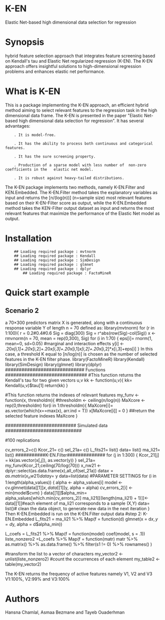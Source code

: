 # K-EN 
Elastic Net-based high dimensional data selection for regression
# Synopsis 
hybrid feature selection approach that integrates feature screening based on Kendall's tau and Elastic Net regularized regression (K-EN). The K-EN approach offers insightful solutions to high-dimensional regression problems and enhances elastic net performance.  
# What is K-EN

This is a package implementing the K-EN approach, an efficient hybrid  method aiming to select relevant features to the regression task in the high dimensional data frame. The K-EN  is presented in the paper "Elastic Net-based high dimensional data selection for regression". It has several advantages:

        . It is model-free.

        . It has the ability to process both continuous and categorical features.

        . It has the sure screening property.

        . Production of a sparse model with less number of  non-zero coefficients in the   elastic net model.

        . It is robust against heavy-tailed distributions.
 
The K-EN package implements two methods, namely K-EN.Filter and KEN.Embedded. The K-EN.Filter method takes the explanatory variables as input and returns the [n/(log⁡(n))]  (n=sample size) most relevant features based on their K-EN-Filter score as output, while the K-EN.Embedded method takes the KEN-Filter output dataset as input and returns the most relevant features that maximize the performance of the Elastic Net model as output.

# Installation
		

		## Loading required package : mvtnorm
      	## Loading required package : Kendall
		## Loading required package : SimDesign
		## Loading required package : glmnet
		## Loading required package : dplyr
            ## Loading required package : FactoMineR
# Quick start example
## Scenario 2
a 70×300 predictors matrix X is generated, along with a continuous response variable
Y of length n = 70 defined as:
library(mvtnorm)
for (r in 1:100){
  r = 0.2#0.4#0.6
  Sig = diag(300)
  Sig = r^abs(row(Sig)-col(Sig))
  x <- rmvnorm(n = 70, mean = rep(0,300), Sig)
  for (i in 1:70) {
    eps[i]= rnorm(1, mean=0, sd=0.05)
    #marginal and interaction effects
    y[i] <- .20*x[i,1]+.20*x[i,2]+.20*x[i,3]+.20*x[i,1]*x[i,2]+.20*x[i,2]*x[i,3]+eps[i]
  }
In this case, a threshold K equal to [n/log(n)] is chosen as the number of selected features in the K-EN filter phase.
library(FactoMineR)
library(Kendall)
library(SimDesign)
library(glmnet)
library(dplyr)
############################# Functions ############################## 
#This function returns the Kendall's tau for two given vectors u,v
kk <- function(u,v){
  kk= Kendall(u,v)$tau[1]
  return(kk)
}

#This function returns the indexes of relevant features
my_funv <- function(x, thresholdm){
  #thresholdm <- ceiling(n/log(n))
  MaXcore <- rep(0,thresholdm)
  for(i in 1:thresholdm){
    MaXcore[i]= as.vector(which(x==max(x), arr.ind = T))
    x[MaXcore[i]] = 0
  }
  ##return the selected feature indexes
  MaXcore
}

########################## Simulated data ############################

#100 replications


cv_errors_2=c()
Kcor_21= c()
sel_21a= c()
L_fits21= list()
data= list()
ma_li21= list()
###########K-EN.Filter##############
  for (j in 1:300) {
    Kcor_21[j] = kk(as.vector(x[,j]), as.vector(y))
  }
  sel_21a= my_funv(Kcor_21,ceiling(70/log(70)))
  x_nw21 <- dplyr::select(as.data.frame(x),all_of(sel_21a))
  data$x= as.matrix(x_nw21)
  data$y= y
  data=list(data)
  #PARAMETER SETTINGS
  for (i in 1:length(alpha_values)) {
    alpha <- alpha_values[i]
    model <- cv.glmnet(data[[1]]$x, data[[1]]$y, alpha = alpha)
    cv_errors_2[i] <- min(model$cvm)
  }
  data[[1]]$alpha_min= alpha_values[which.min(cv_errors_2)]
  ma_li21[[(length(ma_li21) + 1)]]<- data[[1]]#each element of ma_li21 corresponds to a sample (X,Y)
  data= list()# clean the data object, to generate new data in the next iteration
}
Then K-EN.Embedded is run on the K-EN.Filter output data 
#step 2: K-EN.Embedded
L_fits21 = ma_li21 %>% Map(f = function(d) glmnet(x = d$x, y = d$y, 
                                                  alpha = d$alpha_min))

L_coefs = L_fits21 %>% Map(f = function(model) coef(model, s = .1))
liste_nonzero2 =L_coefs %>%
  Map(f = function(matr) matr %>% as.matrix() %>%
        as.data.frame() %>%
        filter(s1 != 0) %>% 
        rownames()
  )

#transform the list to a vector of characters
my_vector2 <- unlist(liste_nonzero2)
#count the occurrences of each element
my_table2 <- table(my_vector2)

The K-EN returns the frequency of active features namely V1, V2 and V3
V1:100%, V2:99% and V3:100%


# Authors 
Hansna Chamlal, Asmaa Bezmane and Tayeb Ouaderhman


